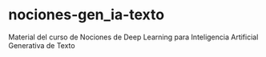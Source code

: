 # nociones-gen_ia-texto
Material del curso de Nociones de Deep Learning para Inteligencia Artificial Generativa de Texto
